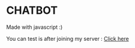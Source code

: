 # CHATBOT

Made with javascript :)

You can test is after joining my server : [Click here](https://discord.gg/invite/P9gGZaXWGR)

